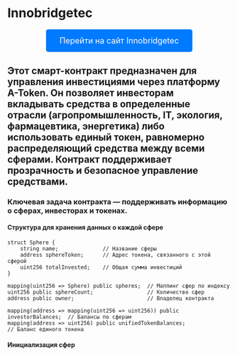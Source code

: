 # Innobridgetec
<div style="text-align: center; margin: 20px 0;">
    <a href="https://innobridgetecfond.tilda.ws/" style="display: inline-block; padding: 15px 30px; font-size: 18px; color: white; background-color: #007BFF; border: none; border-radius: 5px; text-decoration: none; transition: background-color 0.3s ease;">
        Перейти на сайт Innobridgetec
    </a>
</div>

## Этот смарт-контракт предназначен для управления инвестициями через платформу A-Token. Он позволяет инвесторам вкладывать средства в определенные отрасли (агропромышленность, IT, экология, фармацевтика, энергетика) либо использовать единый токен, равномерно распределяющий средства между всеми сферами. Контракт поддерживает прозрачность и безопасное управление средствами.
### Ключевая задача контракта — поддерживать информацию о сферах, инвесторах и токенах.
#### Cтруктура для хранения данных о каждой сфере
```solidity
struct Sphere {
    string name;              // Название сферы
    address sphereToken;      // Адрес токена, связанного с этой сферой
    uint256 totalInvested;    // Общая сумма инвестиций
}

mapping(uint256 => Sphere) public spheres;  // Маппинг сфер по индексу
uint256 public sphereCount;                 // Количество сфер
address public owner;                       // Владелец контракта

mapping(address => mapping(uint256 => uint256)) public investorBalances;  // Балансы по сферам
mapping(address => uint256) public unifiedTokenBalances;                  // Баланс единого токена
```
#### Инициализация сфер
